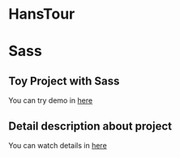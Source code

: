 # HansTour
# Sass

## Toy Project with Sass
You can try demo in [here](https://hohuns.github.io/HansTour/)

## Detail description about project
You can watch details in [here](https://www.notion.so/hohuns17/Hans-Tours-Travel-agency-website-b94817d554d340de9f5bd4a1e5b4c9a1?pvs=4)
